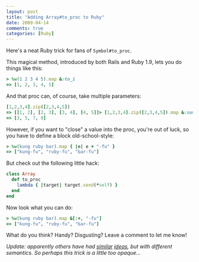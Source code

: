 ```yaml
---
layout: post
title: "Adding Array#to_proc to Ruby"
date: 2009-04-14
comments: true
categories: [Ruby]
---
```


Here's a neat Ruby trick for fans of `Symbol#to_proc`.

<!-- more -->

This magical method, introduced by both Rails and Ruby 1.9, lets you do things like this:

```ruby
> %w(1 2 3 4 5).map &:to_i
=> [1, 2, 3, 4, 5]
```

And that proc can, of course, take multiple parameters:

```ruby
[1,2,3,4].zip([2,3,4,5])
=> [[1, 2], [2, 3], [3, 4], [4, 5]]> [1,2,3,4].zip([2,3,4,5]).map &:sum
=> [3, 5, 7, 9]
```

However, if you want to "close" a value into the proc, you're out of
luck, so you have to define a block old-school-style:

```ruby
> %w(kung ruby bar).map { |e| e + "-fu" }
=> ["kung-fu", "ruby-fu", "bar-fu"]
```

But check out the following little hack:

```ruby
class Array
  def to_proc
    lambda { |target| target.send(*self) }
  end
end
```

Now look what you can do:

```ruby
> %w(kung ruby bar).map &[:+, "-fu"]
=> ["kung-fu", "ruby-fu", "bar-fu"]
```

What do you think? Handy? Disgusting? Leave a comment to let me know!

*Update: apparently others have had
[similar](https://rails.lighthouseapp.com/projects/8994/tickets/1253-arrayto_proc)
[ideas](http://blade.nagaokaut.ac.jp/cgi-bin/scat.rb/ruby/ruby-talk/199820),
but with different semantics. So perhaps this trick is a little too
opaque...*
